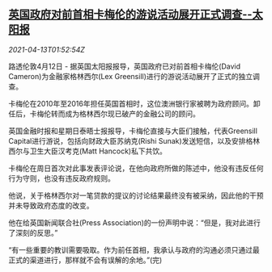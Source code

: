 <!--1618282862000-->
[英国政府对前首相卡梅伦的游说活动展开正式调查--太阳报](https://cn.reuters.com/article/britain-politics-0412-mon-idCNKBS2C0054)
------

<div><i>2021-04-13T01:52:54Z</i></div><p>路透伦敦4月12日 - 据英国太阳报报导，英国政府已对前首相卡梅伦(David Cameron)为金融家格林西尔(Lex Greensill)进行的游说活动展开了正式的独立调查。</p><p>卡梅伦在2010年至2016年担任英国首相时，这位澳洲银行家被聘为政府顾问。卸任后，卡梅伦转而成为格林西尔现已破产的金融公司的顾问。</p><p>英国金融时报和星期日泰晤士报报导，卡梅伦直接与大臣们接触，代表Greensill Capital进行游说，包括向财政大臣苏纳克(Rishi Sunak)发送短信，以及安排格林西尔与卫生大臣汉考克(Matt Hancock)私下共饮。</p><p>卡梅伦在周日首次对此事发表评论说，在他向政府所做的陈述中，他没有违反任何行为守则，也没有违反政府规则。</p><p>他说，关于格林西尔对一笔贷款的提议的讨论结果最终没有被采纳，因此他的干预并未导致政府态度的改变。</p><p>他在给英国新闻联合社(Press Association)的一份声明中说：“但是，我对此进行了深刻的反思。”</p><p>“有一些重要的教训需要吸取。作为前任首相，我承认与政府的沟通必须只通过最正式的渠道进行，那样就不会有误解的余地。”(完)</p>
